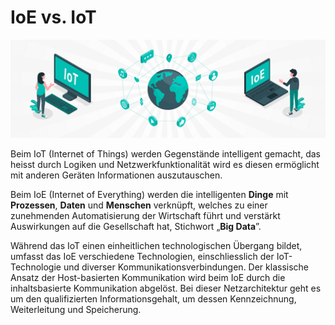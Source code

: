 # IoE vs. IoT

![](../../.gitbook/assets/IoEvsIoT.jpg)

Beim IoT (Internet of Things) werden Gegenstände intelligent gemacht, das heisst durch Logiken und Netzwerkfunktionalität wird es diesen ermöglicht mit anderen Geräten Informationen auszutauschen.

Beim IoE (Internet of Everything) werden die intelligenten **Dinge** mit **Prozessen**, **Daten** und **Menschen** verknüpft, welches zu einer zunehmenden Automatisierung der Wirtschaft führt und verstärkt Auswirkungen auf die Gesellschaft hat, Stichwort „**Big Data**”.

Während das IoT einen einheitlichen technologischen Übergang bildet, umfasst das IoE verschiedene Technologien, einschliesslich der IoT-Technologie und diverser Kommunikationsverbindungen. Der klassische Ansatz der Host-basierten Kommunikation wird beim IoE durch die inhaltsbasierte Kommunikation abgelöst. Bei dieser Netzarchitektur geht es um den qualifizierten Informationsgehalt, um dessen Kennzeichnung, Weiterleitung und Speicherung.

